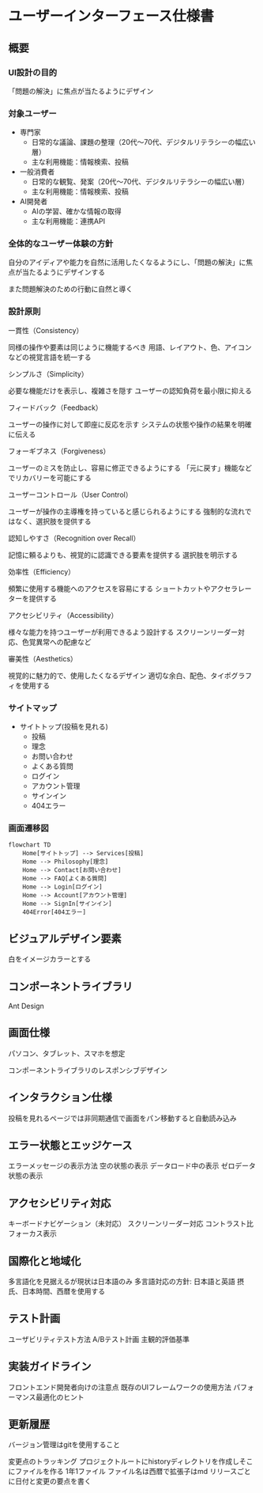 
# ユーザーインターフェース仕様書

## 概要

### UI設計の目的

「問題の解決」に焦点が当たるようにデザイン

### 対象ユーザー

* 専門家
    * 日常的な議論、課題の整理（20代〜70代、デジタルリテラシーの幅広い層）
    * 主な利用機能：情報検索、投稿
* 一般消費者
    * 日常的な観覧、発案（20代〜70代、デジタルリテラシーの幅広い層）
    * 主な利用機能：情報検索、投稿
* AI開発者
    * AIの学習、確かな情報の取得
    * 主な利用機能：連携API

### 全体的なユーザー体験の方針

自分のアイディアや能力を自然に活用したくなるようにし、「問題の解決」に焦点が当たるようにデザインする

また問題解決のための行動に自然と導く

### 設計原則

一貫性（Consistency）

同様の操作や要素は同じように機能するべき
用語、レイアウト、色、アイコンなどの視覚言語を統一する


シンプルさ（Simplicity）

必要な機能だけを表示し、複雑さを隠す
ユーザーの認知負荷を最小限に抑える


フィードバック（Feedback）

ユーザーの操作に対して即座に反応を示す
システムの状態や操作の結果を明確に伝える


フォーギブネス（Forgiveness）

ユーザーのミスを防止し、容易に修正できるようにする
「元に戻す」機能などでリカバリーを可能にする


ユーザーコントロール（User Control）

ユーザーが操作の主導権を持っていると感じられるようにする
強制的な流れではなく、選択肢を提供する


認知しやすさ（Recognition over Recall）

記憶に頼るよりも、視覚的に認識できる要素を提供する
選択肢を明示する


効率性（Efficiency）

頻繁に使用する機能へのアクセスを容易にする
ショートカットやアクセラレーターを提供する


アクセシビリティ（Accessibility）

様々な能力を持つユーザーが利用できるよう設計する
スクリーンリーダー対応、色覚異常への配慮など


審美性（Aesthetics）

視覚的に魅力的で、使用したくなるデザイン
適切な余白、配色、タイポグラフィを使用する

### サイトマップ

* サイトトップ(投稿を見れる)
    * 投稿
    * 理念
    * お問い合わせ
    * よくある質問
    * ログイン
    * アカウント管理
    * サインイン
    * 404エラー

### 画面遷移図

```mermaid
flowchart TD
    Home[サイトトップ] --> Services[投稿]
    Home --> Philosophy[理念]
    Home --> Contact[お問い合わせ]
    Home --> FAQ[よくある質問]
    Home --> Login[ログイン]
    Home --> Account[アカウント管理]
    Home --> SignIn[サインイン]
    404Error[404エラー]
```

## ビジュアルデザイン要素

白をイメージカラーとする

## コンポーネントライブラリ

Ant Design

## 画面仕様

パソコン、タブレット、スマホを想定

コンポーネントライブラリのレスポンシブデザイン


## インタラクション仕様

投稿を見れるページでは非同期通信で画面をパン移動すると自動読み込み

## エラー状態とエッジケース

エラーメッセージの表示方法
空の状態の表示
データロード中の表示
ゼロデータ状態の表示


## アクセシビリティ対応

キーボードナビゲーション（未対応）
スクリーンリーダー対応
コントラスト比
フォーカス表示


## 国際化と地域化

多言語化を見据えるが現状は日本語のみ
多言語対応の方針: 日本語と英語
摂氏、日本時間、西暦を使用する

## テスト計画

ユーザビリティテスト方法
A/Bテスト計画
主観的評価基準


## 実装ガイドライン

フロントエンド開発者向けの注意点
既存のUIフレームワークの使用方法
パフォーマンス最適化のヒント


## 更新履歴

バージョン管理はgitを使用すること

変更点のトラッキング
プロジェクトルートにhistoryディレクトリを作成しそこにファイルを作る
1年1ファイル
ファイル名は西暦で拡張子はmd
リリースごとに日付と変更の要点を書く

